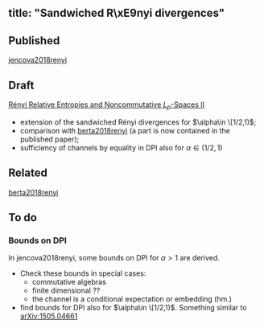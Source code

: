 title: "Sandwiched R\xE9nyi divergences"
---
## Published 

[jencova2018renyi](jencova2018renyi)


## Draft 

[Rényi Relative Entropies and Noncommutative $L_p$-Spaces II](sandwiched/part2.pdf)

* extension of the sandwiched Rényi divergences for $\alpha\in \[1/2,1)$;
* comparison with [berta2018renyi](berta2018renyi)  (a part is now contained in the published paper);
* sufficiency of channels by equality in DPI also for $\alpha\in (1/2,1)$


## Related

[berta2018renyi](berta2018renyi)

## To do

### Bounds on DPI

In jencova2018renyi, some bounds on DPI for $\alpha>1$ are derived. 

* Check these bounds in special cases:
    * commutative algebras
    * finite dimensional ??
    * the channel is a conditional expectation or embedding (hm.)
* find bounds for DPI also for $\alpha\in \[1/2,1)$. Something similar to  [arXiv:1505.04661](https://arxiv.org/abs/1505.04661)